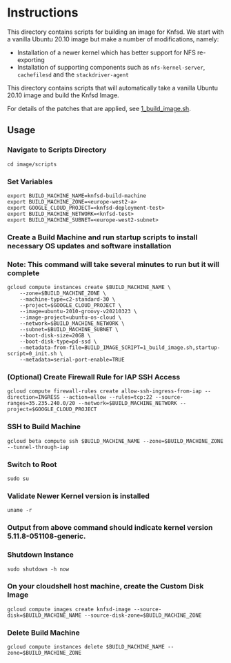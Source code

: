 # Instructions

This directory contains scripts for building an image for Knfsd. We start with a vanilla Ubuntu 20.10 image but make a number of modifications, namely:

* Installation of a newer kernel which has better support for NFS re-exporting
* Installation of supporting components such as `nfs-kernel-server`, `cachefilesd` and the `stackdriver-agent`

This directory contains scripts that will automatically take a vanilla Ubuntu 20.10 image and build the Knfsd Image.

For details of the patches that are applied, see [1_build_image.sh](scripts/1_build_image.sh).

## Usage

### Navigate to Scripts Directory
```
cd image/scripts
```

### Set Variables
```
export BUILD_MACHINE_NAME=knfsd-build-machine
export BUILD_MACHINE_ZONE=<europe-west2-a>
export GOOGLE_CLOUD_PROJECT=<knfsd-deployment-test>
export BUILD_MACHINE_NETWORK=<knfsd-test>
export BUILD_MACHINE_SUBNET=<europe-west2-subnet>
```

### Create a Build Machine and run startup scripts to install necessary OS updates and software installation
### Note: This command will take several minutes to run but it will complete
```
gcloud compute instances create $BUILD_MACHINE_NAME \
    --zone=$BUILD_MACHINE_ZONE \
    --machine-type=c2-standard-30 \
    --project=$GOOGLE_CLOUD_PROJECT \
    --image=ubuntu-2010-groovy-v20210323 \
    --image-project=ubuntu-os-cloud \
    --network=$BUILD_MACHINE_NETWORK \
    --subnet=$BUILD_MACHINE_SUBNET \
    --boot-disk-size=20GB \
    --boot-disk-type=pd-ssd \
    --metadata-from-file=BUILD_IMAGE_SCRIPT=1_build_image.sh,startup-script=0_init.sh \
    --metadata=serial-port-enable=TRUE
```

### (Optional) Create Firewall Rule for IAP SSH Access
```
gcloud compute firewall-rules create allow-ssh-ingress-from-iap --direction=INGRESS --action=allow --rules=tcp:22 --source-ranges=35.235.240.0/20 --network=$BUILD_MACHINE_NETWORK --project=$GOOGLE_CLOUD_PROJECT
```

### SSH to Build Machine
```
gcloud beta compute ssh $BUILD_MACHINE_NAME --zone=$BUILD_MACHINE_ZONE --tunnel-through-iap
```

### Switch to Root
```
sudo su
```

### Validate Newer Kernel version is installed
```
uname -r
```

### Output from above command should indicate kernel version 5.11.8-051108-generic.


### Shutdown Instance
```
sudo shutdown -h now
```

### On your cloudshell host machine, create the Custom Disk Image
```
gcloud compute images create knfsd-image --source-disk=$BUILD_MACHINE_NAME --source-disk-zone=$BUILD_MACHINE_ZONE
```

### Delete Build Machine
```
gcloud compute instances delete $BUILD_MACHINE_NAME --zone=$BUILD_MACHINE_ZONE
```